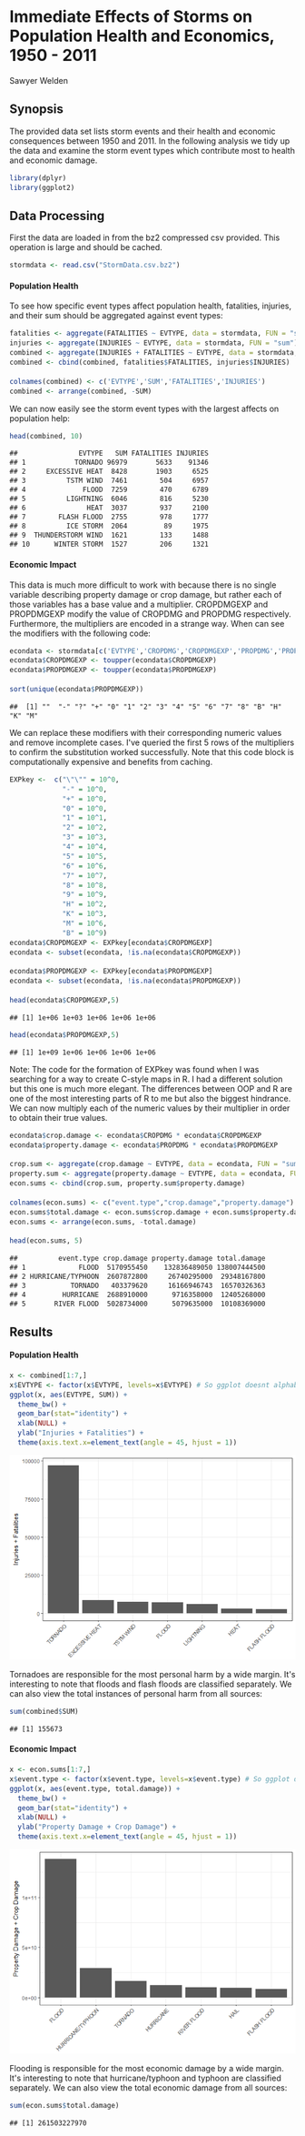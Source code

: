 Immediate Effects of Storms on Population Health and Economics, 1950 - 2011
================
Sawyer Welden

Synopsis
--------

The provided data set lists storm events and their health and economic consequences between 1950 and 2011. In the following analysis we tidy up the data and examine the storm event types which contribute most to health and economic damage.

``` r
library(dplyr)
library(ggplot2)
```

Data Processing
---------------

First the data are loaded in from the bz2 compressed csv provided. This operation is large and should be cached.

``` r
stormdata <- read.csv("StormData.csv.bz2")
```

#### Population Health

To see how specific event types affect population health, fatalities, injuries, and their sum should be aggregated against event types:

``` r
fatalities <- aggregate(FATALITIES ~ EVTYPE, data = stormdata, FUN = "sum")
injuries <- aggregate(INJURIES ~ EVTYPE, data = stormdata, FUN = "sum")
combined <- aggregate(INJURIES + FATALITIES ~ EVTYPE, data = stormdata, FUN = "sum")
combined <- cbind(combined, fatalities$FATALITIES, injuries$INJURIES)

colnames(combined) <- c('EVTYPE','SUM','FATALITIES','INJURIES')
combined <- arrange(combined, -SUM)
```

We can now easily see the storm event types with the largest affects on population help:

``` r
head(combined, 10)
```

    ##               EVTYPE   SUM FATALITIES INJURIES
    ## 1            TORNADO 96979       5633    91346
    ## 2     EXCESSIVE HEAT  8428       1903     6525
    ## 3          TSTM WIND  7461        504     6957
    ## 4              FLOOD  7259        470     6789
    ## 5          LIGHTNING  6046        816     5230
    ## 6               HEAT  3037        937     2100
    ## 7        FLASH FLOOD  2755        978     1777
    ## 8          ICE STORM  2064         89     1975
    ## 9  THUNDERSTORM WIND  1621        133     1488
    ## 10      WINTER STORM  1527        206     1321

#### Economic Impact

This data is much more difficult to work with because there is no single variable describing property damage or crop damage, but rather each of those variables has a base value and a multiplier. CROPDMGEXP and PROPDMGEXP modify the value of CROPDMG and PROPDMG respectively. Furthermore, the multipliers are encoded in a strange way. When can see the modifiers with the following code:

``` r
econdata <- stormdata[c('EVTYPE','CROPDMG','CROPDMGEXP','PROPDMG','PROPDMGEXP')]
econdata$CROPDMGEXP <- toupper(econdata$CROPDMGEXP)
econdata$PROPDMGEXP <- toupper(econdata$PROPDMGEXP)

sort(unique(econdata$PROPDMGEXP))
```

    ##  [1] ""  "-" "?" "+" "0" "1" "2" "3" "4" "5" "6" "7" "8" "B" "H" "K" "M"

We can replace these modifiers with their corresponding numeric values and remove incomplete cases. I've queried the first 5 rows of the multipliers to confirm the substitution worked successfully. Note that this code block is computationally expensive and benefits from caching.

``` r
EXPkey <-  c("\"\"" = 10^0,
             "-" = 10^0, 
             "+" = 10^0,
             "0" = 10^0,
             "1" = 10^1,
             "2" = 10^2,
             "3" = 10^3,
             "4" = 10^4,
             "5" = 10^5,
             "6" = 10^6,
             "7" = 10^7,
             "8" = 10^8,
             "9" = 10^9,
             "H" = 10^2,
             "K" = 10^3,
             "M" = 10^6,
             "B" = 10^9)
econdata$CROPDMGEXP <- EXPkey[econdata$CROPDMGEXP]
econdata <- subset(econdata, !is.na(econdata$CROPDMGEXP))

econdata$PROPDMGEXP <- EXPkey[econdata$PROPDMGEXP]
econdata <- subset(econdata, !is.na(econdata$PROPDMGEXP))

head(econdata$CROPDMGEXP,5)
```

    ## [1] 1e+06 1e+03 1e+06 1e+06 1e+06

``` r
head(econdata$PROPDMGEXP,5)
```

    ## [1] 1e+09 1e+06 1e+06 1e+06 1e+06

Note: The code for the formation of EXPkey was found when I was searching for a way to create C-style maps in R. I had a different solution but this one is much more elegant. The differences between OOP and R are one of the most interesting parts of R to me but also the biggest hindrance. We can now multiply each of the numeric values by their multiplier in order to obtain their true values.

``` r
econdata$crop.damage <- econdata$CROPDMG * econdata$CROPDMGEXP
econdata$property.damage <- econdata$PROPDMG * econdata$PROPDMGEXP

crop.sum <- aggregate(crop.damage ~ EVTYPE, data = econdata, FUN = "sum")
property.sum <- aggregate(property.damage ~ EVTYPE, data = econdata, FUN = "sum")
econ.sums <- cbind(crop.sum, property.sum$property.damage)

colnames(econ.sums) <- c("event.type","crop.damage","property.damage")
econ.sums$total.damage <- econ.sums$crop.damage + econ.sums$property.damage
econ.sums <- arrange(econ.sums, -total.damage)

head(econ.sums, 5)
```

    ##          event.type crop.damage property.damage total.damage
    ## 1             FLOOD  5170955450    132836489050 138007444500
    ## 2 HURRICANE/TYPHOON  2607872800     26740295000  29348167800
    ## 3           TORNADO   403379620     16166946743  16570326363
    ## 4         HURRICANE  2688910000      9716358000  12405268000
    ## 5       RIVER FLOOD  5028734000      5079635000  10108369000

Results
-------

#### Population Health

``` r
x <- combined[1:7,]
x$EVTYPE <- factor(x$EVTYPE, levels=x$EVTYPE) # So ggplot doesnt alphabatize x-axis 
ggplot(x, aes(EVTYPE, SUM)) + 
  theme_bw() +
  geom_bar(stat="identity") + 
  xlab(NULL) +
  ylab("Injuries + Fatalities") +
  theme(axis.text.x=element_text(angle = 45, hjust = 1))
```

![](stormanalysis_files/figure-markdown_github-ascii_identifiers/unnamed-chunk-8-1.png)

Tornadoes are responsible for the most personal harm by a wide margin. It's interesting to note that floods and flash floods are classified separately. We can also view the total instances of personal harm from all sources:

``` r
sum(combined$SUM)
```

    ## [1] 155673

#### Economic Impact

``` r
x <- econ.sums[1:7,]
x$event.type <- factor(x$event.type, levels=x$event.type) # So ggplot doesnt alphabatize x-axis 
ggplot(x, aes(event.type, total.damage)) + 
  theme_bw() +
  geom_bar(stat="identity") + 
  xlab(NULL) +
  ylab("Property Damage + Crop Damage") +
  theme(axis.text.x=element_text(angle = 45, hjust = 1))
```

![](stormanalysis_files/figure-markdown_github-ascii_identifiers/unnamed-chunk-10-1.png)

Flooding is responsible for the most economic damage by a wide margin. It's interesting to note that hurricane/typhoon and typhoon are classified separately. We can also view the total economic damage from all sources:

``` r
sum(econ.sums$total.damage)
```

    ## [1] 261503227970
